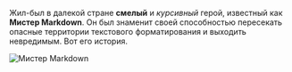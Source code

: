Жил-был в далекой стране **смелый** и *курсивный* герой, известный как **Мистер Markdown**. Он был знаменит своей способностью пересекать опасные территории текстового форматирования и выходить невредимым. Вот его история.

![Мистер Markdown](https://via.placeholder.com/150)

